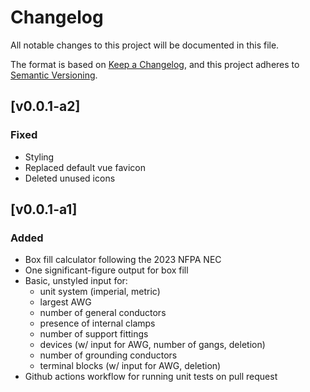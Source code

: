 # Changelog

All notable changes to this project will be documented in this file.

The format is based on [Keep a Changelog](https://keepachangelog.com/en/1.0.0/),
and this project adheres to [Semantic Versioning](https://semver.org/spec/v2.0.0.html).

## [v0.0.1-a2]

### Fixed

- Styling
- Replaced default vue favicon
- Deleted unused icons

## [v0.0.1-a1]

### Added

- Box fill calculator following the 2023 NFPA NEC
- One significant-figure output for box fill
- Basic, unstyled input for:
  - unit system (imperial, metric)
  - largest AWG
  - number of general conductors
  - presence of internal clamps
  - number of support fittings
  - devices (w/ input for AWG, number of gangs, deletion)
  - number of grounding conductors
  - terminal blocks (w/ input for AWG, deletion)
- Github actions workflow for running unit tests on pull request

[unreleased]: https://github.com/hoodnoah/boxfill_calculator/compare/v1.1.1...HEAD
